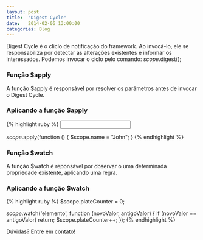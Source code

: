 ```yaml
---
layout: post
title:  "Digest Cycle"
date:   2014-02-06 13:00:00
categories: Blog
---
```


Digest Cycle é o cliclo de notificação do framework. Ao invocá-lo, ele se responsabiliza por detectar as alterações existentes e informar os interessados. Podemos invocar o ciclo pelo comando: $scope.$digest();

<h3>Função $apply</h3> 
A função $apply é responsável por resolver os parâmetros antes de invocar o Digest Cycle. 

<h3>Aplicando a função $apply</h3>
{% highlight ruby %}
<input type="text" ng-model="name"/> 

$scope.$apply(function () { 
	$scope.name = "John"; 
}
{% endhighlight %}

<h3>Função $watch</h3> 
A função $watch é reponsável por observar o uma determinada propriedade existente, aplicando uma regra.

<h3>Aplicando a função $watch</h3>
{% highlight ruby %}
$scope.plateCounter = 0; 

$scope.$watch('elemento', function (novoValor, antigoValor) {
	if (novoValor == antigoValor) return; 
	$scope.plateCounter++; 
});
{% endhighlight %}



Dúvidas? Entre em contato!




